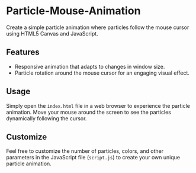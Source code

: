# Particle-Mouse-Animation
Create a simple particle animation where particles follow the mouse cursor using HTML5 Canvas and JavaScript.

## Features
- Responsive animation that adapts to changes in window size.
- Particle rotation around the mouse cursor for an engaging visual effect.

## Usage
Simply open the `index.html` file in a web browser to experience the particle animation. Move your mouse around the screen to see the particles dynamically following the cursor.

## Customize
Feel free to customize the number of particles, colors, and other parameters in the JavaScript file (`script.js`) to create your own unique particle animation.
